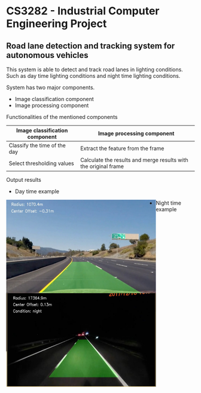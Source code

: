 # CS3282 - Industrial Computer Engineering Project

## Road lane detection and tracking system for autonomous vehicles

This system is able to detect and track road lanes in lighting conditions. Such as day time lighting conditions and night time lighting conditions.

System has two major components.

* Image classification component
* Image processing component

Functionalities of the mentioned components

Image classification component | Image processing component
------------------------------ | --------------------------
Classify the time of the day   | Extract the feature from the frame
Select thresholding values     | Calculate the results and merge results with the original frame

Output results

* Day time example

<img src="https://github.com/SahanWickramage/semester_five_ice_project/blob/master/output_images/day.jpg" width="400" height="250" align="left"></img>

* Night time example

<img src="https://github.com/SahanWickramage/semester_five_ice_project/blob/master/output_images/night.jpg" width="400" height="250" align="left"></img>

